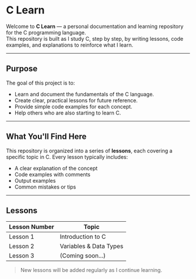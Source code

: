 # C Learn

Welcome to **C Learn** — a personal documentation and learning repository for the C programming language.  
This repository is built as I study C, step by step, by writing lessons, code examples, and explanations to reinforce what I learn.

---

## Purpose

The goal of this project is to:
- Learn and document the fundamentals of the C language.
- Create clear, practical lessons for future reference.
- Provide simple code examples for each concept.
- Help others who are also starting to learn C.

---

## What You'll Find Here

This repository is organized into a series of **lessons**, each covering a specific topic in C. Every lesson typically includes:
- A clear explanation of the concept  
- Code examples with comments  
- Output examples  
- Common mistakes or tips  

---

## Lessons

| Lesson Number | Topic                        |
|---------------|------------------------------|
| Lesson 1      | Introduction to C            |
| Lesson 2      | Variables & Data Types       |
| Lesson 3      | (Coming soon...)             |

> New lessons will be added regularly as I continue learning.
